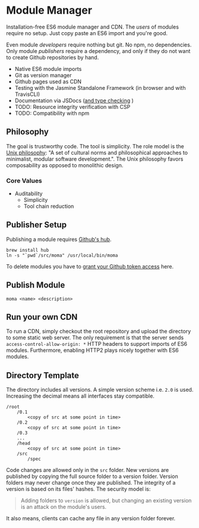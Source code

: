 # Module Manager
Installation-free ES6 module manager and CDN. The *users* of modules require no setup. Just copy paste an ES6 import and you're good. 

Even module *developers* require nothing but git. No npm, no dependencies. Only module *publishers* require a dependency, and only if they do not want to create Github repositories by hand. 

- Native ES6 module imports
- Git as version manager
- Github pages used as CDN
- Testing with the Jasmine Standalone Framework (in browser and with TravisCLI)
- Documentation via JSDocs ([and type checking](https://medium.com/@trukrs/type-safe-javascript-with-jsdoc-7a2a63209b76) )
- TODO: Resource integrity verification with CSP
- TODO: Compatibility with npm


## Philosophy 
The goal is trustworthy code. The tool is simplicity. The role model is the [Unix philosophy](https://en.wikipedia.org/wiki/Unix_philosophy): "A set of cultural norms and philosophical approaches to minimalist, modular software development.".
The Unix philosophy favors composability as opposed to monolithic design.

### Core Values
- Auditability 
	- Simplicity
	- Tool chain reduction

## Publisher Setup
Publishing a module requires [Github's hub](https://hub.github.com/).  

```
brew install hub
ln -s "`pwd`/src/moma" /usr/local/bin/moma
```

To delete modules you have to [grant your Github token access](https://github.com/settings/tokens) here.

## Publish Module
```
moma <name> <description>
```

## Run your own CDN
To run a CDN, simply checkout the root repository and upload the directory to some static web server.
The only requirement is that the server sends `access-control-allow-origin: *` HTTP headers to support imports of ES6 modules. Furthermore, enabling HTTP2 plays nicely together with ES6 modules.


## Directory Template
The directory includes all versions. A simple version scheme i.e. `2.0` is used. Increasing the decimal means all interfaces stay compatible.

```
/root
	/0.1
		<copy of src at some point in time>
	/0.2
		<copy of src at some point in time>
	/0.3
	...
	/head
		<copy of src at some point in time>
	/src
		/spec
```

Code changes are allowed only in the `src` folder. New versions are published by copying the full source folder to a version folder. Version folders may never change once they are published. The integrity of a version is based on its files' hashes.
The security model is: 
> Adding folders to `version` is allowed, but changing an existing version is an attack on the module's users.

It also means, clients can cache any file in any version folder forever.